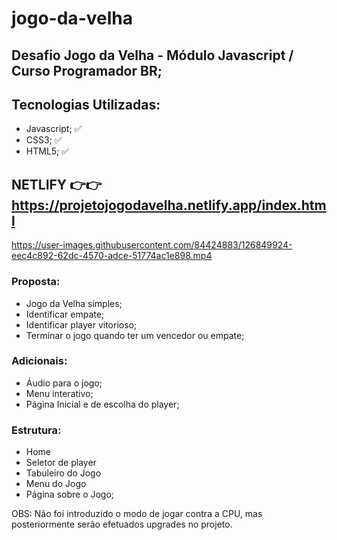 # jogo-da-velha

## Desafio Jogo da Velha - Módulo Javascript / Curso Programador BR;

## Tecnologias Utilizadas:
- Javascript; ✅
- CSS3; ✅
- HTML5; ✅


## NETLIFY 👉👉 https://projetojogodavelha.netlify.app/index.html

https://user-images.githubusercontent.com/84424883/126849924-eec4c892-62dc-4570-adce-51774ac1e898.mp4




### Proposta:

* Jogo da Velha simples;
* Identificar empate;
* Identificar player vitorioso;
* Terminar o jogo quando ter um vencedor ou empate;

### Adicionais:
- Áudio para o jogo;
- Menu interativo;
- Página Inicial e de escolha do player;

### Estrutura:
* Home 
* Seletor de player
* Tabuleiro do Jogo
* Menu do Jogo
* Página sobre o Jogo;

OBS: Não foi introduzido o modo de jogar contra a CPU, mas posteriormente serão efetuados upgrades no projeto.




